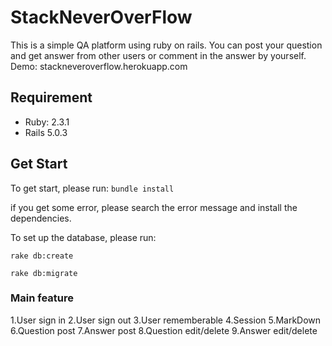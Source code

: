 # StackNeverOverFlow

This is a simple QA platform using ruby on rails. You can post your question and get answer from other users or comment in the answer by yourself.
Demo: stackneveroverflow.herokuapp.com

## Requirement

- Ruby: 2.3.1
- Rails 5.0.3

## Get Start

To get start, please run:
`bundle install`

if you get some error, please search the error message and install the dependencies.

To set up the database, please run:

`rake db:create`

`rake db:migrate`

### Main feature

1.User sign in
2.User sign out
3.User rememberable
4.Session
5.MarkDown
6.Question post
7.Answer post
8.Question edit/delete
9.Answer edit/delete
